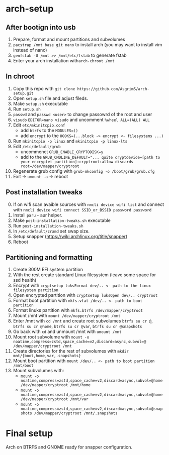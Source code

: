 # arch-setup
## After bootign into usb
1. Prepare, format and mount partitions and subvolumes
2. `pacstrap /mnt base git nano` to install arch (you may want to install vim instead of nano)
3. `genfstab -U /mnt >> /mnt/etc/fstab` to generate fstab
4. Enter your arch installation with`arch-chroot /mnt`

## In chroot
1. Copy this repo with `git clone https://github.com/AsgrimS/arch-setup.git`
2. Open `setup.sh` file and adjust fileds.
3. Make `setup.sh` executable
4. Run `setup.sh`
5. `passwd` and `passwd <user>` to change passowrd of the root and user
6. `visudo` `EDITOR=nano visudo` and uncomment `%wheel ALL=(ALL) ALL`
7. Edit `etc/mkinitcpio.conf`
    - add `btrfs` to the `MODULES=()`
    - add `encrypt` to the `HOOKS=(...block -> encrypt <- filesystems ...)`
8. Run `mkinitcpio -p linux` and `mkinitcpio -p linux-lts` 
9. Edit `/etc/default/grub`
    - uncommenct `GRUB_ENABLE_CRYPTODISK=y`
    - add to the `GRUB_CMDLINE_DEFAULT="... quite cryptdevice=[path to your encryptet partition]:cryptroot:allow-discards root=/dev/mapper/cryptroot`
10. Regenerate grub config with `grub-mkconfig -o /boot/grub/grub.cfg`
10. Exit -> `umount -a` -> reboot

## Post installation tweaks
0. If on wifi scan avaible sources with `nmcli device wifi list` and connect with `nmcli device wifi connect SSID_or_BSSID password password`
1. Install `paru` - aur helper.
2. Make `post-installation-tweaks.sh` executable
3. Run `post-installation-tweaks.sh`
4. In `/etc/default/zramd` set swap size.
5. Setup snapper (https://wiki.archlinux.org/title/snapper)
5. Reboot

## Partitioning and formatting
1. Create 300M EFI system partition
2. With the rest create standard Linux filesystem (leave some space for ssd health)
3. Encrypt with `cryptsetup luksFormat dev/.. <- path to the linux filesystem partition`
4. Open encrypted partition with `cryptsetup luksOpen dev/.. cryptroot`
5. Format boot partition with `mkfs.vfat /dev/.. <- path to boot partition`
6. Format linuks partition with `mkfs.btrfs /dev/mapper/cryptroot`
7. Mount /mnt with `mount /dev/mapper/cryptroot /mnt`
8. Enter /mnt with `cd /mnt` and create root subvolumes `btrfs su cr @`, `btrfs su cr @home`, `btrfs su cr @var`, `btrfs su cr @snapshots`
9. Go back with `cd` and unmount /mnt with `umount /mnt`
10. Mount root subvolume with `mount -o noatime,compress=zstd,space_cache=v2,discard=async,subvol=@ /dev/mapper/cryptroot /mnt`
11. Create directories for the rest of subvolumes with `mkdir mnt/{boot,home,var,.snapshots}`
12. Mount boot partition with `mount /dev/.. <- path to boot partition /mnt/boot`
13. Mount subvolumes with:
    - `mount -o noatime,compress=zstd,space_cache=v2,discard=async,subvol=@home /dev/mapper/cryptroot /mnt/home`
    - `mount -o noatime,compress=zstd,space_cache=v2,discard=async,subvol=@home /dev/mapper/cryptroot /mnt/var`
    - `mount -o noatime,compress=zstd,space_cache=v2,discard=async,subvol=@snapshots /dev/mapper/cryptroot /mnt/.snapshots`

# Final setup
Arch on BTRFS and GNOME ready for snapper configuration.
